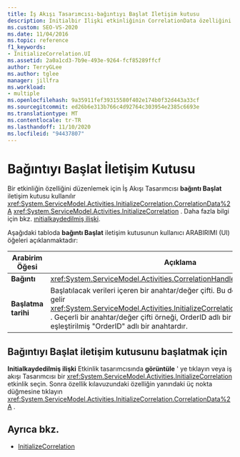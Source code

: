 ```yaml
---
title: İş Akışı Tasarımcısı-bağıntıyı Başlat Iletişim kutusu
description: Initialbir Ilişki etkinliğinin CorrelationData özelliğini düzenlemek için İş Akışı Tasarımcısı bağıntıyı Başlat iletişim kutusunu nasıl kullanabileceğinizi öğrenin.
ms.custom: SEO-VS-2020
ms.date: 11/04/2016
ms.topic: reference
f1_keywords:
- InitializeCorrelation.UI
ms.assetid: 2a0a1cd3-7b9e-493e-9264-fcf85289ffcf
author: TerryGLee
ms.author: tglee
manager: jillfra
ms.workload:
- multiple
ms.openlocfilehash: 9a35911fef39315580f402e174b0f32d443a33cf
ms.sourcegitcommit: ed26b6e313b766c4d92764c303954e2385c6693e
ms.translationtype: MT
ms.contentlocale: tr-TR
ms.lasthandoff: 11/10/2020
ms.locfileid: "94437807"
---
```

# <a name="initialize-correlation-dialog-box"></a>Bağıntıyı Başlat İletişim Kutusu

Bir etkinliğin özelliğini düzenlemek için İş Akışı Tasarımcısı **bağıntı Başlat** iletişim kutusu kullanılır <xref:System.ServiceModel.Activities.InitializeCorrelation.CorrelationData%2A> <xref:System.ServiceModel.Activities.InitializeCorrelation> . Daha fazla bilgi için bkz. [ınitialkaydedilmiş ilişki](../workflow-designer/initializecorrelation-activity-designer.md).

Aşağıdaki tabloda **bağıntı Başlat** iletişim kutusunun kullanıcı ARABIRIMI (UI) öğeleri açıklanmaktadır:

|Arabirim Öğesi|Açıklama|
|-|-----------------|
|**Bağıntı**|<xref:System.ServiceModel.Activities.CorrelationHandle>Başlatılacak bağıntı.|
|**Başlatma tarihi**|Başlatılacak verileri içeren bir anahtar/değer çifti. Bu değer özelliğine karşılık gelir <xref:System.ServiceModel.Activities.InitializeCorrelation.CorrelationData%2A> . Geçerli bir anahtar/değer çifti örneği, OrderID adlı bir değişkenle eşleştirilmiş "OrderID" adlı bir anahtardır.|

## <a name="to-launch-the-initialize-correlation-dialog-box"></a>Bağıntıyı Başlat iletişim kutusunu başlatmak için

**Initialkaydedilmiş ilişki** Etkinlik tasarımcısında **görüntüle** ' ye tıklayın veya iş akışı Tasarımcısı bir <xref:System.ServiceModel.Activities.InitializeCorrelation> etkinlik seçin. Sonra özellik kılavuzundaki özelliğin yanındaki üç nokta düğmesine tıklayın <xref:System.ServiceModel.Activities.InitializeCorrelation.CorrelationData%2A> .

## <a name="see-also"></a>Ayrıca bkz.

- [InitializeCorrelation](../workflow-designer/initializecorrelation-activity-designer.md)

